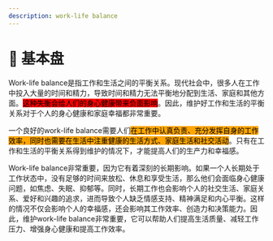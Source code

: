 ```yaml
---
description: work-life balance
---
```


# 👼 基本盘

Work-life balance是指工作和生活之间的平衡关系。现代社会中，很多人在工作中投入大量的时间和精力，导致时间和精力无法平衡地分配到生活、家庭和其他方面。<mark style="background-color:red;">这种失衡会给人们的身心健康带来负面影响</mark>。因此，维护好工作和生活的平衡关系对于个人的身心健康和家庭幸福都非常重要。

一个良好的work-life balance需要人们<mark style="background-color:orange;">在工作中认真负责、充分发挥自身的工作效率，同时也需要在生活中注重健康的生活方式、家庭生活和社交活动</mark>。只有在工作和生活的平衡关系得到维护的情况下，才能提高人们的生产力和幸福感。

Work-life balance非常重要，因为它有着深刻的长期影响。如果一个人长期处于工作状态中，没有足够的时间来放松、休息和享受生活，那么他们会面临身心健康问题，如焦虑、失眠、抑郁等。同时，长期工作也会影响个人的社交生活、家庭关系、爱好和兴趣的追求，进而导致个人缺乏情感支持、精神满足和内心平衡。这样的情况不仅会影响个人的幸福感，还会影响其工作效率、创造力和决策能力。因此，维护work-life balance非常重要，它可以帮助人们提高生活质量、减轻工作压力、增强身心健康和提高工作效率。
